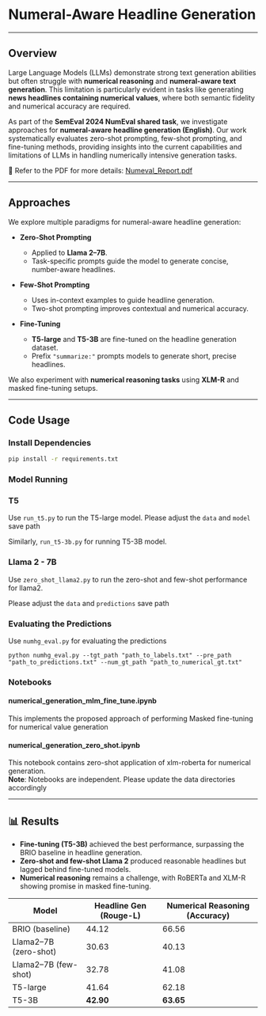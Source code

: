 # Numeral-Aware Headline Generation
---

## Overview
Large Language Models (LLMs) demonstrate strong text generation abilities but often struggle with **numerical reasoning** and **numeral-aware text generation**. This limitation is particularly evident in tasks like generating **news headlines containing numerical values**, where both semantic fidelity and numerical accuracy are required.  

As part of the **SemEval 2024 NumEval shared task**, we investigate approaches for **numeral-aware headline generation (English)**. Our work systematically evaluates zero-shot prompting, few-shot prompting, and fine-tuning methods, providing insights into the current capabilities and limitations of LLMs in handling numerically intensive generation tasks.

📄 Refer to the PDF for more details: [Numeval_Report.pdf](report/Numeval_Report.pdf)

---

## Approaches
We explore multiple paradigms for numeral-aware headline generation:

- **Zero-Shot Prompting**  
  - Applied to **Llama 2–7B**.  
  - Task-specific prompts guide the model to generate concise, number-aware headlines.

- **Few-Shot Prompting**  
  - Uses in-context examples to guide headline generation.  
  - Two-shot prompting improves contextual and numerical accuracy.

- **Fine-Tuning**  
  - **T5-large** and **T5-3B** are fine-tuned on the headline generation dataset.  
  - Prefix `"summarize:"` prompts models to generate short, precise headlines.  

We also experiment with **numerical reasoning tasks** using **XLM-R** and masked fine-tuning setups.

---

## Code Usage

### Install Dependencies
  ```bash
  pip install -r requirements.txt
  ```

### Model Running

### T5
Use `run_t5.py` to run the T5-large model.
Please adjust the `data` and `model` save path

Similarly, `run_t5-3b.py` for running T5-3B model.

### Llama 2 - 7B
Use `zero_shot_llama2.py` to run the zero-shot and few-shot performance for llama2.

Please adjust the `data` and `predictions` save path

### Evaluating the Predictions
Use `numhg_eval.py` for evaluating the predictions
```
python numhg_eval.py --tgt_path "path_to_labels.txt" --pre_path "path_to_predictions.txt" --num_gt_path "path_to_numerical_gt.txt"
```

### Notebooks

#### numerical_generation_mlm_fine_tune.ipynb
This implements the proposed approach of performing Masked fine-tuning for numerical value generation

#### numerical_generation_zero_shot.ipynb
This notebook contains zero-shot application of xlm-roberta for numerical generation.
<br>
**Note**: Notebooks are independent. Please update the data directories accordingly

---

## 📊 Results

- **Fine-tuning (T5-3B)** achieved the best performance, surpassing the BRIO baseline in headline generation.  
- **Zero-shot and few-shot Llama 2** produced reasonable headlines but lagged behind fine-tuned models.  
- **Numerical reasoning** remains a challenge, with RoBERTa and XLM-R showing promise in masked fine-tuning.  

| Model               | Headline Gen (Rouge-L) | Numerical Reasoning (Accuracy) |
|---------------------|-------------------------|--------------------------------|
| BRIO (baseline)     | 44.12                  | 66.56                          |
| Llama2–7B (zero-shot) | 30.63                  | 40.13                          |
| Llama2–7B (few-shot)  | 32.78                  | 41.08                          |
| T5-large            | 41.64                  | 62.18                          |
| T5-3B               | **42.90**              | **63.65**                      |


